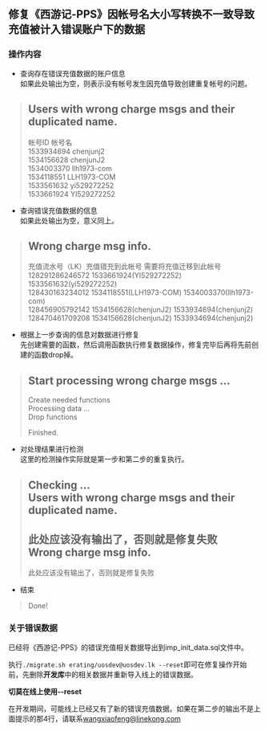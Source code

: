 ## 修复《西游记-PPS》因帐号名大小写转换不一致导致充值被计入错误账户下的数据

### 操作内容

* 查询存在错误充值数据的账户信息  
  如果此处输出为空，则表示没有帐号发生因充值导致创建重复帐号的问题。
>    Users with wrong charge msgs and their duplicated name.
>    -------------------------------------------------------
>    帐号ID     帐号名  
>    1533934694 chenjunj2  
>    1534156628 chenjunJ2  
>    1534003370 llh1973-com  
>    1534118551 LLH1973-COM  
>    1533561632 yi529272252  
>    1533661924 YI529272252  

* 查询错误充值数据的信息  
  如果此处输出为空，意义同上。
>    Wrong charge msg info.
>    -------------------------------------------------------
>    充值流水号（LK）充值错充到此帐号         需要将充值迁移到此帐号  
>    128291286246572 1533661924(YI529272252)  1533561632(yi529272252)  
>    128430163234012 1534118551(LLH1973-COM)  1534003370(llh1973-com)  
>    128456905792142 1534156628(chenjunJ2)    1533934694(chenjunj2)  
>    128470461709208 1534156628(chenjunJ2)    1533934694(chenjunj2)  

* 根据上一步查询的信息对数据进行修复  
  先创建需要的函数，然后调用函数执行修复数据操作，修复完毕后再将先前创建的函数drop掉。
>    Start processing wrong charge msgs ...
>    -------------------------------------------------------
>    Create needed functions  
>    Processing data ...  
>    Drop functions  
>      
>    Finished.  

* 对处理结果进行检测  
  这里的检测操作实际就是第一步和第二步的重复执行。  
>    Checking ...  
>    Users with wrong charge msgs and their duplicated name.
>    -------------------------------------------------------
>    此处应该没有输出了，否则就是修复失败  
>    Wrong charge msg info.  
>    -------------------------------------------------------
>    此处应该没有输出了，否则就是修复失败  

* 结束  
>    Done!

### 关于错误数据
已经将《西游记-PPS》的错误充值相关数据导出到imp_init_data.sql文件中。

执行`./migrate.sh erating/uosdev@uosdev.lk --reset`即可在修复操作开始前，先删除**开发库**中的相关数据并重新导入线上的错误数据。

**切莫在线上使用--reset**

在开发期间，可能线上已经又有了新的错误充值数据。如果在第二步的输出不是上面提示的那4行，请联系<wangxiaofeng@linekong.com>

